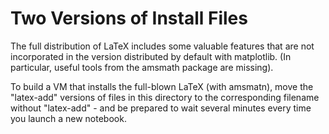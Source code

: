 # Two Versions of Install Files

The full distribution of LaTeX includes some valuable features that are not incorporated in 
the version distributed by default with matplotlib. (In particular, useful tools from the amsmath
package are missing).

To build a VM that installs the full-blown LaTeX (with amsmatn), move the "latex-add" versions of files in this directory to the corresponding filename without "latex-add" - and be prepared to wait several minutes every time you launch a new notebook.
